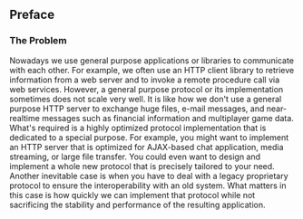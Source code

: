 ## Preface

### The Problem

Nowadays we use general purpose applications or libraries to communicate with each other. For example, we often use an HTTP client library to retrieve information from a web server and to invoke a remote procedure call via web services. However, a general purpose protocol or its implementation sometimes does not scale very well. It is like how we don't use a general purpose HTTP server to exchange huge files, e-mail messages, and near-realtime messages such as financial information and multiplayer game data. What's required is a highly optimized protocol implementation that is dedicated to a special purpose. For example, you might want to implement an HTTP server that is optimized for AJAX-based chat application, media streaming, or large file transfer. You could even want to design and implement a whole new protocol that is precisely tailored to your need. Another inevitable case is when you have to deal with a legacy proprietary protocol to ensure the interoperability with an old system. What matters in this case is how quickly we can implement that protocol while not sacrificing the stability and performance of the resulting application.

